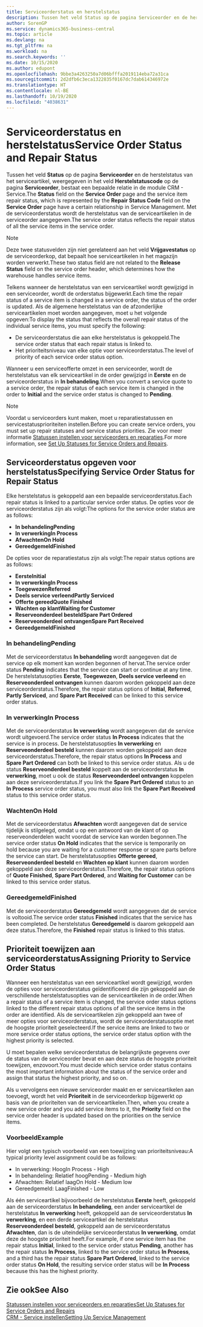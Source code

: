 ```yaml
---
title: Serviceorderstatus en herstelstatus
description: Tussen het veld Status op de pagina Serviceorder en de herstelstatus van het serviceartikel, weergegeven in het veld Herstelstatuscode op de pagina Serviceorder, bestaat een bepaalde relatie in de module CRM - Service. Met de serviceorderstatus wordt de herstelstatus van de serviceartikelen in de serviceorder aangegeven.
author: SorenGP
ms.service: dynamics365-business-central
ms.topic: article
ms.devlang: na
ms.tgt_pltfrm: na
ms.workload: na
ms.search.keywords: ''
ms.date: 10/15/2020
ms.author: edupont
ms.openlocfilehash: 9bbe3a4263250a7d06bfffa2019114eba72a31ca
ms.sourcegitcommit: 2d2dfb6c3eca1322835f0167dc7dab614346972e
ms.translationtype: HT
ms.contentlocale: nl-BE
ms.lasthandoff: 10/19/2020
ms.locfileid: "4038631"
---
```

# <a name="service-order-status-and-repair-status"></a><span data-ttu-id="26201-104">Serviceorderstatus en herstelstatus</span><span class="sxs-lookup"><span data-stu-id="26201-104">Service Order Status and Repair Status</span></span>

<span data-ttu-id="26201-105">Tussen het veld **Status** op de pagina **Serviceorder** en de herstelstatus van het serviceartikel, weergegeven in het veld **Herstelstatuscode** op de pagina **Serviceorder**, bestaat een bepaalde relatie in de module CRM - Service.</span><span class="sxs-lookup"><span data-stu-id="26201-105">The **Status** field on the **Service Order** page and the service item repair status, which is represented by the **Repair Status Code** field on the **Service Order** page have a certain relationship in Service Management.</span></span> <span data-ttu-id="26201-106">Met de serviceorderstatus wordt de herstelstatus van de serviceartikelen in de serviceorder aangegeven.</span><span class="sxs-lookup"><span data-stu-id="26201-106">The service order status reflects the repair status of all the service items in the service order.</span></span>  

> [!NOTE]  
> <span data-ttu-id="26201-107">Deze twee statusvelden zijn niet gerelateerd aan het veld **Vrijgavestatus** op de serviceorderkop, dat bepaalt hoe serviceartikelen in het magazijn worden verwerkt.</span><span class="sxs-lookup"><span data-stu-id="26201-107">These two status field are not related to the **Release Status** field on the service order header, which determines how the warehouse handles service items.</span></span>  

<span data-ttu-id="26201-108">Telkens wanneer de herstelstatus van een serviceartikel wordt gewijzigd in een serviceorder, wordt de orderstatus bijgewerkt.</span><span class="sxs-lookup"><span data-stu-id="26201-108">Each time the repair status of a service item is changed in a service order, the status of the order is updated.</span></span> <span data-ttu-id="26201-109">Als de algemene herstelstatus van de afzonderlijke serviceartikelen moet worden aangegeven, moet u het volgende opgeven:</span><span class="sxs-lookup"><span data-stu-id="26201-109">To display the status that reflects the overall repair status of the individual service items, you must specify the following:</span></span>  

* <span data-ttu-id="26201-110">De serviceorderstatus die aan elke herstelstatus is gekoppeld.</span><span class="sxs-lookup"><span data-stu-id="26201-110">The service order status that each repair status is linked to.</span></span>  
* <span data-ttu-id="26201-111">Het prioriteitsniveau van elke optie voor serviceorderstatus.</span><span class="sxs-lookup"><span data-stu-id="26201-111">The level of priority of each service order status option.</span></span>  

<span data-ttu-id="26201-112">Wanneer u een serviceofferte omzet in een serviceorder, wordt de herstelstatus van elk serviceartikel in de order gewijzigd in **Eerste** en de serviceorderstatus in **In behandeling**.</span><span class="sxs-lookup"><span data-stu-id="26201-112">When you convert a service quote to a service order, the repair status of each service item is changed in the order to **Initial** and the service order status is changed to **Pending**.</span></span>  

> [!NOTE]
> <span data-ttu-id="26201-113">Voordat u serviceorders kunt maken, moet u reparatiestatussen en servicestatusprioriteiten instellen.</span><span class="sxs-lookup"><span data-stu-id="26201-113">Before you can create service orders, you must set up repair statuses and service status priorities.</span></span> <span data-ttu-id="26201-114">Zie voor meer informatie [Statussen instellen voor serviceorders en reparaties](service-order-repair-status.md).</span><span class="sxs-lookup"><span data-stu-id="26201-114">For more information, see [Set Up Statuses for Service Orders and Repairs](service-order-repair-status.md).</span></span>

## <a name="specifying-service-order-status-for-repair-status"></a><span data-ttu-id="26201-115">Serviceorderstatus opgeven voor herstelstatus</span><span class="sxs-lookup"><span data-stu-id="26201-115">Specifying Service Order Status for Repair Status</span></span>

<span data-ttu-id="26201-116">Elke herstelstatus is gekoppeld aan een bepaalde serviceorderstatus.</span><span class="sxs-lookup"><span data-stu-id="26201-116">Each repair status is linked to a particular service order status.</span></span> <span data-ttu-id="26201-117">De opties voor de serviceorderstatus zijn als volgt:</span><span class="sxs-lookup"><span data-stu-id="26201-117">The options for the service order status are as follows:</span></span>

* <span data-ttu-id="26201-118">**In behandeling**</span><span class="sxs-lookup"><span data-stu-id="26201-118">**Pending**</span></span>
* <span data-ttu-id="26201-119">**In verwerking**</span><span class="sxs-lookup"><span data-stu-id="26201-119">**In Process**</span></span>
* <span data-ttu-id="26201-120">**Afwachten**</span><span class="sxs-lookup"><span data-stu-id="26201-120">**On Hold**</span></span>
* <span data-ttu-id="26201-121">**Gereedgemeld**</span><span class="sxs-lookup"><span data-stu-id="26201-121">**Finished**</span></span>

<span data-ttu-id="26201-122">De opties voor de reparatiestatus zijn als volgt:</span><span class="sxs-lookup"><span data-stu-id="26201-122">The repair status options are as follows:</span></span>

* <span data-ttu-id="26201-123">**Eerste**</span><span class="sxs-lookup"><span data-stu-id="26201-123">**Initial**</span></span>
* <span data-ttu-id="26201-124">**In verwerking**</span><span class="sxs-lookup"><span data-stu-id="26201-124">**In Process**</span></span>
* <span data-ttu-id="26201-125">**Toegewezen**</span><span class="sxs-lookup"><span data-stu-id="26201-125">**Referred**</span></span>
* <span data-ttu-id="26201-126">**Deels service verleend**</span><span class="sxs-lookup"><span data-stu-id="26201-126">**Partly Serviced**</span></span>
* <span data-ttu-id="26201-127">**Offerte gereed**</span><span class="sxs-lookup"><span data-stu-id="26201-127">**Quote Finished**</span></span>
* <span data-ttu-id="26201-128">**Wachten op klant**</span><span class="sxs-lookup"><span data-stu-id="26201-128">**Waiting for Customer**</span></span>
* <span data-ttu-id="26201-129">**Reserveonderdeel besteld**</span><span class="sxs-lookup"><span data-stu-id="26201-129">**Spare Part Ordered**</span></span>
* <span data-ttu-id="26201-130">**Reserveonderdeel ontvangen**</span><span class="sxs-lookup"><span data-stu-id="26201-130">**Spare Part Received**</span></span>
* <span data-ttu-id="26201-131">**Gereedgemeld**</span><span class="sxs-lookup"><span data-stu-id="26201-131">**Finished**</span></span>  

### <a name="pending"></a><span data-ttu-id="26201-132">In behandeling</span><span class="sxs-lookup"><span data-stu-id="26201-132">Pending</span></span>

<span data-ttu-id="26201-133">Met de serviceorderstatus **In behandeling** wordt aangegeven dat de service op elk moment kan worden begonnen of hervat.</span><span class="sxs-lookup"><span data-stu-id="26201-133">The service order status **Pending** indicates that the service can start or continue at any time.</span></span> <span data-ttu-id="26201-134">De herstelstatusopties **Eerste**, **Toegewezen**, **Deels service verleend** en **Reserveonderdeel ontvangen** kunnen daarom worden gekoppeld aan deze serviceorderstatus.</span><span class="sxs-lookup"><span data-stu-id="26201-134">Therefore, the repair status options of **Initial**, **Referred**, **Partly Serviced**, and **Spare Part Received** can be linked to this service order status.</span></span>  

### <a name="in-process"></a><span data-ttu-id="26201-135">In verwerking</span><span class="sxs-lookup"><span data-stu-id="26201-135">In Process</span></span>

<span data-ttu-id="26201-136">Met de serviceorderstatus **In verwerking** wordt aangegeven dat de service wordt uitgevoerd.</span><span class="sxs-lookup"><span data-stu-id="26201-136">The service order status **In Process** indicates that the service is in process.</span></span> <span data-ttu-id="26201-137">De herstelstatusopties **In verwerking** en **Reserveonderdeel besteld** kunnen daarom worden gekoppeld aan deze serviceorderstatus.</span><span class="sxs-lookup"><span data-stu-id="26201-137">Therefore, the repair status options **In Process** and **Spare Part Ordered** can both be linked to this service order status.</span></span> <span data-ttu-id="26201-138">Als u de status **Reserveonderdeel besteld** koppelt aan de serviceorderstatus **In verwerking**, moet u ook de status **Reserveonderdeel ontvangen** koppelen aan deze serviceorderstatus.</span><span class="sxs-lookup"><span data-stu-id="26201-138">If you link the **Spare Part Ordered** status to an **In Process** service order status, you must also link the **Spare Part Received** status to this service order status.</span></span>  

### <a name="on-hold"></a><span data-ttu-id="26201-139">Wachten</span><span class="sxs-lookup"><span data-stu-id="26201-139">On Hold</span></span>

<span data-ttu-id="26201-140">Met de serviceorderstatus **Afwachten** wordt aangegeven dat de service tijdelijk is stilgelegd, omdat u op een antwoord van de klant of op reserveonderdelen wacht voordat de service kan worden begonnen.</span><span class="sxs-lookup"><span data-stu-id="26201-140">The service order status **On Hold** indicates that the service is temporarily on hold because you are waiting for a customer response or spare parts before the service can start.</span></span> <span data-ttu-id="26201-141">De herstelstatusopties **Offerte gereed**, **Reserveonderdeel besteld** en **Wachten op klant** kunnen daarom worden gekoppeld aan deze serviceorderstatus.</span><span class="sxs-lookup"><span data-stu-id="26201-141">Therefore, the repair status options of **Quote Finished**, **Spare Part Ordered**, and **Waiting for Customer** can be linked to this service order status.</span></span>  

### <a name="finished"></a><span data-ttu-id="26201-142">Gereedgemeld</span><span class="sxs-lookup"><span data-stu-id="26201-142">Finished</span></span>

<span data-ttu-id="26201-143">Met de serviceorderstatus **Gereedgemeld** wordt aangegeven dat de service is voltooid.</span><span class="sxs-lookup"><span data-stu-id="26201-143">The service order status **Finished** indicates that the service has been completed.</span></span> <span data-ttu-id="26201-144">De herstelstatus **Gereedgemeld** is daarom gekoppeld aan deze status.</span><span class="sxs-lookup"><span data-stu-id="26201-144">Therefore, the **Finished** repair status is linked to this status.</span></span>  

## <a name="assigning-priority-to-service-order-status"></a><span data-ttu-id="26201-145">Prioriteit toewijzen aan serviceorderstatus</span><span class="sxs-lookup"><span data-stu-id="26201-145">Assigning Priority to Service Order Status</span></span>

<span data-ttu-id="26201-146">Wanneer een herstelstatus van een serviceartikel wordt gewijzigd, worden de opties voor serviceorderstatus geïdentificeerd die zijn gekoppeld aan de verschillende herstelstatusopties van de serviceartikelen in de order.</span><span class="sxs-lookup"><span data-stu-id="26201-146">When a repair status of a service item is changed, the service order status options linked to the different repair status options of all the service items in the order are identified.</span></span> <span data-ttu-id="26201-147">Als de serviceartikelen zijn gekoppeld aan twee of meer opties voor serviceorderstatus, wordt de serviceorderstatusoptie met de hoogste prioriteit geselecteerd.</span><span class="sxs-lookup"><span data-stu-id="26201-147">If the service items are linked to two or more service order status options, the service order status option with the highest priority is selected.</span></span>  

<span data-ttu-id="26201-148">U moet bepalen welke serviceorderstatus de belangrijkste gegevens over de status van de serviceorder bevat en aan deze status de hoogste prioriteit toewijzen, enzovoort.</span><span class="sxs-lookup"><span data-stu-id="26201-148">You must decide which service order status contains the most important information about the status of the service order and assign that status the highest priority, and so on.</span></span>  

<span data-ttu-id="26201-149">Als u vervolgens een nieuwe serviceorder maakt en er serviceartikelen aan toevoegt, wordt het veld **Prioriteit** in de serviceorderkop bijgewerkt op basis van de prioriteiten van de serviceartikelen.</span><span class="sxs-lookup"><span data-stu-id="26201-149">Then, when you create a new service order and you add service items to it, the **Priority** field on the service order header is updated based on the priorities on the service items.</span></span>  

### <a name="example"></a><span data-ttu-id="26201-150">Voorbeeld</span><span class="sxs-lookup"><span data-stu-id="26201-150">Example</span></span>

<span data-ttu-id="26201-151">Hier volgt een typisch voorbeeld van een toewijzing van prioriteitsniveau:</span><span class="sxs-lookup"><span data-stu-id="26201-151">A typical priority level assignment could be as follows:</span></span>  

* <span data-ttu-id="26201-152">In verwerking: Hoog</span><span class="sxs-lookup"><span data-stu-id="26201-152">In Process - High</span></span>  
* <span data-ttu-id="26201-153">In behandeling: Relatief hoog</span><span class="sxs-lookup"><span data-stu-id="26201-153">Pending - Medium high</span></span>  
* <span data-ttu-id="26201-154">Afwachten: Relatief laag</span><span class="sxs-lookup"><span data-stu-id="26201-154">On Hold - Medium low</span></span>  
* <span data-ttu-id="26201-155">Gereedgemeld: Laag</span><span class="sxs-lookup"><span data-stu-id="26201-155">Finished - Low</span></span>  

<span data-ttu-id="26201-156">Als één serviceartikel bijvoorbeeld de herstelstatus **Eerste** heeft, gekoppeld aan de serviceorderstatus **In behandeling**, een ander serviceartikel de herstelstatus **In verwerking** heeft, gekoppeld aan de serviceorderstatus **In verwerking**, en een derde serviceartikel de herstelstatus **Reserveonderdeel besteld**, gekoppeld aan de serviceorderstatus **Afwachten**, dan is de uiteindelijke serviceorderstatus **In verwerking**, omdat deze de hoogste prioriteit heeft.</span><span class="sxs-lookup"><span data-stu-id="26201-156">For example, if one service item has the repair status **Initial**, linked to the service order status **Pending**, another has the repair status **In Process**, linked to the service order status **In Process**, and a third has the repair status **Spare Part Ordered**, linked to the service order status **On Hold**, the resulting service order status will be **In Process** because this has the highest priority.</span></span>  

## <a name="see-also"></a><span data-ttu-id="26201-157">Zie ook</span><span class="sxs-lookup"><span data-stu-id="26201-157">See Also</span></span>

[<span data-ttu-id="26201-158">Statussen instellen voor serviceorders en reparaties</span><span class="sxs-lookup"><span data-stu-id="26201-158">Set Up Statuses for Service Orders and Repairs</span></span>](service-order-repair-status.md)  
[<span data-ttu-id="26201-159">CRM - Service instellen</span><span class="sxs-lookup"><span data-stu-id="26201-159">Setting Up Service Management</span></span>](service-setup-service.md)  
